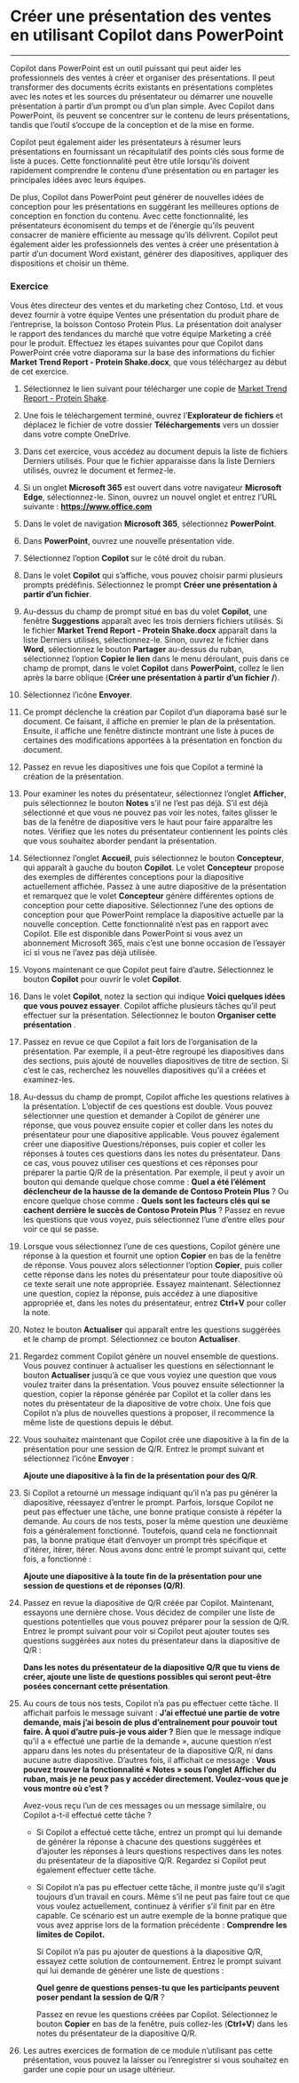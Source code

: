 
# Créer une présentation des ventes en utilisant Copilot dans PowerPoint
---
Copilot dans PowerPoint est un outil puissant qui peut aider les professionnels des ventes à créer et organiser des présentations. Il peut transformer des documents écrits existants en présentations complètes avec les notes et les sources du présentateur ou démarrer une nouvelle présentation à partir d’un prompt ou d’un plan simple. Avec Copilot dans PowerPoint, ils peuvent se concentrer sur le contenu de leurs présentations, tandis que l’outil s’occupe de la conception et de la mise en forme.

Copilot peut également aider les présentateurs à résumer leurs présentations en fournissant un récapitulatif des points clés sous forme de liste à puces. Cette fonctionnalité peut être utile lorsqu’ils doivent rapidement comprendre le contenu d’une présentation ou en partager les principales idées avec leurs équipes.

De plus, Copilot dans PowerPoint peut générer de nouvelles idées de conception pour les présentations en suggérant les meilleures options de conception en fonction du contenu. Avec cette fonctionnalité, les présentateurs économisent du temps et de l’énergie qu’ils peuvent consacrer de manière efficiente au message qu’ils délivrent. Copilot peut également aider les professionnels des ventes à créer une présentation à partir d’un document Word existant, générer des diapositives, appliquer des dispositions et choisir un thème.

### Exercice

Vous êtes directeur des ventes et du marketing chez Contoso, Ltd. et vous devez fournir à votre équipe Ventes une présentation du produit phare de l’entreprise, la boisson Contoso Protein Plus. La présentation doit analyser le rapport des tendances du marché que votre équipe Marketing a créé pour le produit. Effectuez les étapes suivantes pour que Copilot dans PowerPoint crée votre diaporama sur la base des informations du fichier **Market Trend Report - Protein Shake.docx**, que vous téléchargez au début de cet exercice.

1.  Sélectionnez le lien suivant pour télécharger une copie de [Market Trend Report - Protein Shake](https://edxinteractivepage.blob.core.windows.net/ms-4004/Market%20Trend%20Report-%20Protein%20shake.docx).
2.  Une fois le téléchargement terminé, ouvrez l’**Explorateur de fichiers** et déplacez le fichier de votre dossier **Téléchargements** vers un dossier dans votre compte OneDrive.
3.  Dans cet exercice, vous accédez au document depuis la liste de fichiers Derniers utilisés. Pour que le fichier apparaisse dans la liste Derniers utilisés, ouvrez le document et fermez-le.
4.  Si un onglet **Microsoft 365** est ouvert dans votre navigateur **Microsoft Edge**, sélectionnez-le. Sinon, ouvrez un nouvel onglet et entrez l’URL suivante : **https://www.office.com**
5.  Dans le volet de navigation **Microsoft 365**, sélectionnez **PowerPoint**.
6.  Dans **PowerPoint**, ouvrez une nouvelle présentation vide.
7.  Sélectionnez l’option **Copilot** sur le côté droit du ruban.
8.  Dans le volet **Copilot** qui s’affiche, vous pouvez choisir parmi plusieurs prompts prédéfinis. Sélectionnez le prompt **Créer une présentation à partir d’un fichier**.
9.  Au-dessus du champ de prompt situé en bas du volet **Copilot**, une fenêtre **Suggestions** apparaît avec les trois derniers fichiers utilisés. Si le fichier **Market Trend Report - Protein Shake.docx** apparaît dans la liste Derniers utilisés, sélectionnez-le. Sinon, ouvrez le fichier dans **Word**, sélectionnez le bouton **Partager** au-dessus du ruban, sélectionnez l’option **Copier le lien** dans le menu déroulant, puis dans ce champ de prompt, dans le volet **Copilot** dans **PowerPoint**, collez le lien après la barre oblique (**Créer une présentation à partir d’un fichier /**).
10. Sélectionnez l’icône **Envoyer**.
11. Ce prompt déclenche la création par Copilot d’un diaporama basé sur le document. Ce faisant, il affiche en premier le plan de la présentation. Ensuite, il affiche une fenêtre distincte montrant une liste à puces de certaines des modifications apportées à la présentation en fonction du document.
12. Passez en revue les diapositives une fois que Copilot a terminé la création de la présentation.
13. Pour examiner les notes du présentateur, sélectionnez l’onglet **Afficher**, puis sélectionnez le bouton **Notes** s’il ne l’est pas déjà. S’il est déjà sélectionné et que vous ne pouvez pas voir les notes, faites glisser le bas de la fenêtre de diapositive vers le haut pour faire apparaître les notes. Vérifiez que les notes du présentateur contiennent les points clés que vous souhaitez aborder pendant la présentation.
14. Sélectionnez l’onglet **Accueil**, puis sélectionnez le bouton **Concepteur**, qui apparaît à gauche du bouton **Copilot**. Le volet **Concepteur** propose des exemples de différentes conceptions pour la diapositive actuellement affichée. Passez à une autre diapositive de la présentation et remarquez que le volet **Concepteur** génère différentes options de conception pour cette diapositive. Sélectionnez l’une des options de conception pour que PowerPoint remplace la diapositive actuelle par la nouvelle conception. Cette fonctionnalité n’est pas en rapport avec Copilot. Elle est disponible dans PowerPoint si vous avez un abonnement Microsoft 365, mais c’est une bonne occasion de l’essayer ici si vous ne l’avez pas déjà utilisée.
15. Voyons maintenant ce que Copilot peut faire d’autre. Sélectionnez le bouton **Copilot** pour ouvrir le volet **Copilot**.
16. Dans le volet **Copilot**, notez la section qui indique **Voici quelques idées que vous pouvez essayer**. Copilot affiche plusieurs tâches qu’il peut effectuer sur la présentation. Sélectionnez le bouton **Organiser cette présentation** .
17. Passez en revue ce que Copilot a fait lors de l’organisation de la présentation. Par exemple, il a peut-être regroupé les diapositives dans des sections, puis ajouté de nouvelles diapositives de titre de section. Si c’est le cas, recherchez les nouvelles diapositives qu’il a créées et examinez-les.
18. Au-dessus du champ de prompt, Copilot affiche les questions relatives à la présentation. L’objectif de ces questions est double. Vous pouvez sélectionner une question et demander à Copilot de générer une réponse, que vous pouvez ensuite copier et coller dans les notes du présentateur pour une diapositive applicable. Vous pouvez également créer une diapositive Questions/réponses, puis copier et coller les réponses à toutes ces questions dans les notes du présentateur. Dans ce cas, vous pouvez utiliser ces questions et ces réponses pour préparer la partie Q/R de la présentation. Par exemple, il peut y avoir un bouton qui demande quelque chose comme : **Quel a été l’élément déclencheur de la hausse de la demande de Contoso Protein Plus** ? Ou encore quelque chose comme : **Quels sont les facteurs clés qui se cachent derrière le succès de Contoso Protein Plus** ? Passez en revue les questions que vous voyez, puis sélectionnez l’une d’entre elles pour voir ce qui se passe.
19. Lorsque vous sélectionnez l’une de ces questions, Copilot génère une réponse à la question et fournit une option **Copier** en bas de la fenêtre de réponse. Vous pouvez alors sélectionner l’option **Copier**, puis coller cette réponse dans les notes du présentateur pour toute diapositive où ce texte serait une note appropriée. Essayez maintenant. Sélectionnez une question, copiez la réponse, puis accédez à une diapositive appropriée et, dans les notes du présentateur, entrez **Ctrl+V** pour coller la note.
20. Notez le bouton **Actualiser** qui apparaît entre les questions suggérées et le champ de prompt. Sélectionnez ce bouton **Actualiser**.
21. Regardez comment Copilot génère un nouvel ensemble de questions. Vous pouvez continuer à actualiser les questions en sélectionnant le bouton **Actualiser** jusqu’à ce que vous voyiez une question que vous voulez traiter dans la présentation. Vous pouvez ensuite sélectionner la question, copier la réponse générée par Copilot et la coller dans les notes du présentateur de la diapositive de votre choix. Une fois que Copilot n’a plus de nouvelles questions à proposer, il recommence la même liste de questions depuis le début.
22. Vous souhaitez maintenant que Copilot crée une diapositive à la fin de la présentation pour une session de Q/R. Entrez le prompt suivant et sélectionnez l’icône **Envoyer** :
    
    **Ajoute une diapositive à la fin de la présentation pour des Q/R**.
23. Si Copilot a retourné un message indiquant qu’il n’a pas pu générer la diapositive, réessayez d’entrer le prompt. Parfois, lorsque Copilot ne peut pas effectuer une tâche, une bonne pratique consiste à répéter la demande. Au cours de nos tests, poser la même question une deuxième fois a généralement fonctionné. Toutefois, quand cela ne fonctionnait pas, la bonne pratique était d’envoyer un prompt très spécifique et d’itérer, itérer, itérer. Nous avons donc entré le prompt suivant qui, cette fois, a fonctionné :
    
    **Ajoute une diapositive à la toute fin de la présentation pour une session de questions et de réponses (Q/R)**.
24. Passez en revue la diapositive de Q/R créée par Copilot. Maintenant, essayons une dernière chose. Vous décidez de compiler une liste de questions potentielles que vous pouvez préparer pour la session de Q/R. Entrez le prompt suivant pour voir si Copilot peut ajouter toutes ses questions suggérées aux notes du présentateur dans la diapositive de Q/R :
    
    **Dans les notes du présentateur de la diapositive Q/R que tu viens de créer, ajoute une liste de questions possibles qui seront peut-être posées concernant cette présentation**.
25. Au cours de tous nos tests, Copilot n’a pas pu effectuer cette tâche. Il affichait parfois le message suivant : **J’ai effectué une partie de votre demande, mais j’ai besoin de plus d’entraînement pour pouvoir tout faire. À quoi d’autre puis-je vous aider ?** Bien que le message indique qu’il a « effectué une partie de la demande », aucune question n’est apparu dans les notes du présentateur de la diapositive Q/R, ni dans aucune autre diapositive. D’autres fois, il affichait ce message : **Vous pouvez trouver la fonctionnalité « Notes » sous l’onglet Afficher du ruban, mais je ne peux pas y accéder directement. Voulez-vous que je vous montre où c’est ?**
    
    Avez-vous reçu l’un de ces messages ou un message similaire, ou Copilot a-t-il effectué cette tâche ?
    
    
     -  Si Copilot a effectué cette tâche, entrez un prompt qui lui demande de générer la réponse à chacune des questions suggérées et d’ajouter les réponses à leurs questions respectives dans les notes du présentateur de la diapositive Q/R. Regardez si Copilot peut également effectuer cette tâche.
     -  Si Copilot n’a pas pu effectuer cette tâche, il montre juste qu’il s’agit toujours d’un travail en cours. Même s’il ne peut pas faire tout ce que vous voulez actuellement, continuez à vérifier s’il finit par en être capable. Ce scénario est un autre exemple de la bonne pratique que vous avez apprise lors de la formation précédente : **Comprendre les limites de Copilot.**
        
        Si Copilot n’a pas pu ajouter de questions à la diapositive Q/R, essayez cette solution de contournement. Entrez le prompt suivant qui lui demande de générer une liste de questions :
        
        **Quel genre de questions penses-tu que les participants peuvent poser pendant la session de Q/R** ?
        
        Passez en revue les questions créées par Copilot. Sélectionnez le bouton **Copier** en bas de la fenêtre, puis collez-les (**Ctrl+V**) dans les notes du présentateur de la diapositive Q/R.
26. Les autres exercices de formation de ce module n’utilisant pas cette présentation, vous pouvez la laisser ou l’enregistrer si vous souhaitez en garder une copie pour un usage ultérieur.

